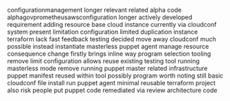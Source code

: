 configurationmanagement longer relevant related alpha code alphagovprometheusawsconfiguration longer actively developed requirement adding resource base cloud instance currently via cloudconf system present limitation configuration limited duplication instance terraform lack fast feedback testing decided move away cloudconf much possible instead instantiate masterless puppet agent manage resource consequence change firstly brings inline way program selection tooling remove limit configuration allows reuse existing testing tool running masterless mode remove running puppet master related infrastructure puppet manifest reused within tool possibly program worth noting still basic cloudconf file install run puppet agent minimal reusable terraform project also risk people put puppet code remediated via review architecture code